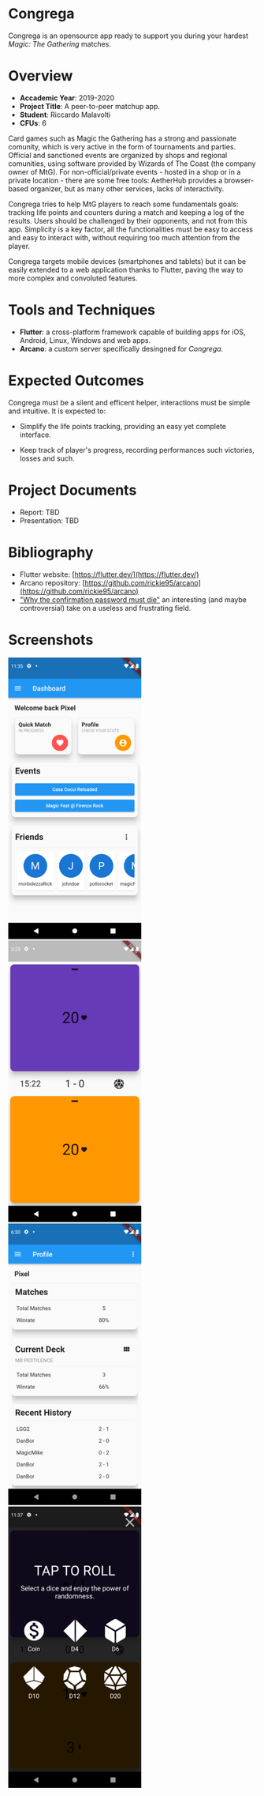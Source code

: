 # Congrega
Congrega is an opensource app ready to support you during your hardest *Magic: The Gathering* matches.

# Overview 

+ **Accademic Year**: 2019-2020
+ **Project Title**: A peer-to-peer matchup app.
+ **Student**: Riccardo Malavolti
+ **CFUs**: 6

Card games such as Magic the Gathering has a strong and passionate comunity, which is very active in the form of tournaments and parties. Official and sanctioned events are organized by shops and regional comunities, using software provided by Wizards of The Coast (the company owner of MtG). For non-official/private events - hosted in a shop or in a private location - there are some free tools: AetherHub provides a browser-based organizer, but as many other services, lacks of interactivity.

Congrega tries to help MtG players to reach some fundamentals goals: tracking life points and counters during a match and keeping a log of the results. Users should be challenged by their opponents, and not from this app. Simplicity is a key factor, all the functionalities must be easy to access and easy to interact with, without requiring too much attention from the player.

Congrega targets mobile devices (smartphones and tablets) but it can be easily extended to a web application thanks to Flutter, paving the way to more complex and convoluted features.

# Tools and Techniques

- **Flutter**: a cross-platform framework capable of building apps for iOS, Android, Linux, Windows and web apps.
- **Arcano**: a custom server specifically desingned for *Congrega*.

# Expected Outcomes

Congrega must be a silent and efficent helper, interactions must be simple and intuitive. It is expected to:

 - Simplify the life points tracking, providing an easy yet complete interface. 

 - Keep track of player's progress, recording performances such victories, losses and such.

# Project Documents

- Report: TBD
- Presentation: TBD

# Bibliography

 - Flutter website: [https://flutter.dev/](https://flutter.dev/)
 - Arcano repository: [https://github.com/rickie95/arcano](https://github.com/rickie95/arcano)
 - ["Why the confirmation password must die"](https://uxmovement.com/forms/why-the-confirm-password-field-must-die/) an interesting (and maybe controversial) take on a useless and frustrating field.

# Screenshots

![](repo_asset/reduced_screenshot_1-8.png) ![](repo_asset/reduced_screenshot_1.png) ![](repo_asset/reduced_screenshot_1-4.png)![](repo_asset/reduced_screenshot_1-0.png)